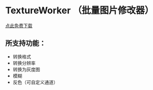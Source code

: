 # TextureWorker （批量图片修改器）

[点此免费下载](https://github.com/PMZeroSkyline/WPF_TextureWorker/raw/main/TextureWorker/TextureWorker/bin/Release/TextureWorker.exe)

## 所支持功能：
  - 转换格式
  - 转换分辨率
  - 转换为灰度图
  - 模糊
  - 反色（可自定义通道）
